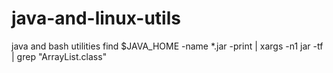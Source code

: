 # java-and-linux-utils
java and bash utilities
find $JAVA_HOME -name *.jar -print | xargs -n1 jar -tf | grep "ArrayList.class"
